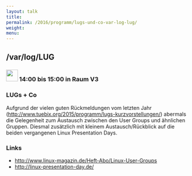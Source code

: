 ```yaml
---
layout: talk
title:
permalink: /2016/programm/lugs-und-co-var-log-lug/
weight:
menu:
---
```

## /var/log/LUG

### <img height = "32" src="../../../images/lightning.svg"> 14:00 bis 15:00 in Raum V3

### LUGs + Co

Aufgrund der vielen guten Rückmeldungen vom letzten Jahr (<a href="http://www.tuebix.org/2015/programm/lugs-kurzvorstellungen/">http://www.tuebix.org/2015/programm/lugs-kurzvorstellungen/</a>) abermals die Gelegenheit zum Austausch zwischen den User Groups und ähnlichen Gruppen. Diesmal zusätzlich mit kleinem Austausch/Rückblick auf die beiden vergangenen Linux Presentation Days.

### Links

- <a href="http://www.linux-magazin.de/Heft-Abo/Linux-User-Groups" target="_blank">http://www.linux-magazin.de/Heft-Abo/Linux-User-Groups</a>
- <a href="http://linux-presentation-day.de/" target="_blank">http://linux-presentation-day.de/</a>
